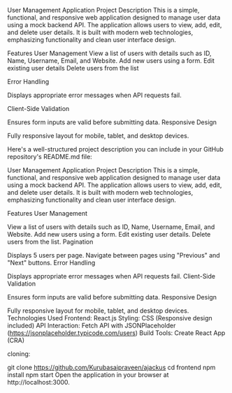 User Management Application
Project Description
This is a simple, functional, and responsive web application designed to manage user data using a mock backend API. The application allows users to view, add, edit, and delete user details. It is built with modern web technologies, emphasizing functionality and clean user interface design.

Features
User Management
View a list of users with details such as ID, Name, Username, Email, and Website.
Add new users using a form.
Edit existing user details
Delete users from the list

Error Handling

Displays appropriate error messages when API requests fail.

Client-Side Validation

Ensures form inputs are valid before submitting data.
Responsive Design

Fully responsive layout for mobile, tablet, and desktop devices.


Here's a well-structured project description you can include in your GitHub repository's README.md file:

User Management Application
Project Description
This is a simple, functional, and responsive web application designed to manage user data using a mock backend API. The application allows users to view, add, edit, and delete user details. It is built with modern web technologies, emphasizing functionality and clean user interface design.

Features
User Management

View a list of users with details such as ID, Name, Username, Email, and Website.
Add new users using a form.
Edit existing user details.
Delete users from the list.
Pagination

Displays 5 users per page.
Navigate between pages using "Previous" and "Next" buttons.
Error Handling

Displays appropriate error messages when API requests fail.
Client-Side Validation

Ensures form inputs are valid before submitting data.
Responsive Design

Fully responsive layout for mobile, tablet, and desktop devices.
Technologies Used
Frontend: React.js
Styling: CSS (Responsive design included)
API Interaction: Fetch API with JSONPlaceholder (https://jsonplaceholder.typicode.com/users)
Build Tools: Create React App (CRA)

cloning:

git clone https://github.com/Kurubasaipraveen/ajackus
cd frontend
npm install
npm start
Open the application in your browser at http://localhost:3000.

